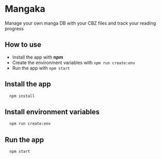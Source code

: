 # Mangaka
Manage your own manga DB with your CBZ files and track your reading progress

## How to use
* Install the app with **npm**
* Create the environment variables with ```npm run create:env```
* Run the app with ```npm start```

## Install the app
```bash
  npm install
```

## Install environment variables
```bash
  npm run create:env
```

## Run the app
```bash
  npm start
```